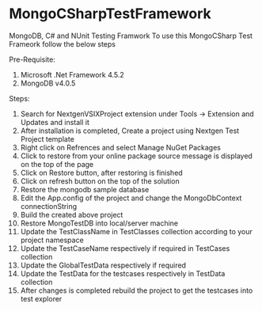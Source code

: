 # MongoCSharpTestFramework
MongoDB, C# and NUnit Testing Framwork
To use this MongoCSharp Test Frameork follow the below steps

Pre-Requisite:
1. Microsoft .Net Framework 4.5.2 
2. MongoDB v4.0.5

Steps:
1. Search for NextgenVSIXProject extension under Tools -> Extension and Updates and install it
2. After installation is completed, Create a project using Nextgen Test Project template
3. Right click on Refrences and select Manage NuGet Packages
4. Click to restore from your online package source message is displayed on the top of the page
5. Click on Restore button, after restoring is finished
6. Click on refresh button on the top of the solution
7. Restore the mongodb sample database
8. Edit the App.config of the project and change the MongoDbContext connectionString
9. Build the created above project
10. Restore MongoTestDB into local/server machine
11. Update the TestClassName in TestClasses collection according to your project namespace
12. Update the TestCaseName respectively if required in TestCases collection
13. Update the GlobalTestData respectively if required
13. Update the TestData for the testcases respectively in TestData collection
14. After changes is completed rebuild the project to get the testcases into test explorer


